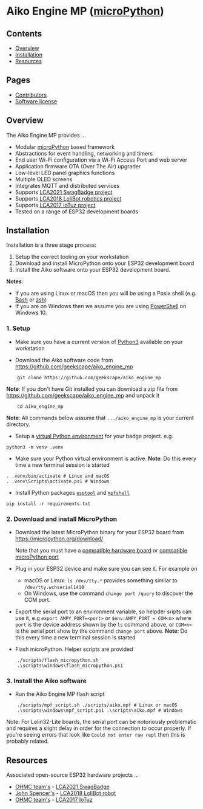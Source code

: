 # Aiko Engine MP ([microPython](http://micropython.org))

## Contents

- [Overview](#overview)
- [Installation](#installation)
- [Resources](#resources)
## Pages
- [Contributors](Contributors.md)
- [Software license](License)

## Overview

The Aiko Engine MP provides ...

- Modular [microPython](http://micropython.org) based framework
- Abstractions for event handling, networking and timers
- End user Wi-Fi configuration via a Wi-Fi Access Port and web server
- Application firmware OTA (Over The Air) upgrader
- Low-level LED panel graphics functions
- Multiple OLED screens
- Integrates MQTT and distributed services
- Supports [LCA2021 SwagBadge project](http://www.openhardwareconf.org/wiki/Swagbadge2021)
- Supports [LCA2018 LoliBot robotics project](https://github.com/CCHS-Melbourne/LoliBot)
- Supports [LCA2017 IoTuz project](http://www.openhardwareconf.org/wiki/OHC2017)
- Tested on a range of ESP32 development boards

## Installation

Installation is a three stage process:

1. Setup the correct tooling on your workstation
2. Download and install MicroPython onto your ESP32 development board
3. Install the Aiko software onto your ESP32 development board.

**Notes**:

* If you are using Linux or macOS then you will be using a Posix shell (e.g. [Bash](https://www.gnu.org/software/bash/) or [zsh](http://zsh.sourceforge.net/))
* If you are on Windows then we assume you are using [PowerShell](https://docs.microsoft.com/en-us/powershell/scripting/overview) on Windows 10.

### 1. Setup

- Make sure you have a current version of [Python3](https://www.python.org/) available on your workstation

- Download the Aiko software code from https://github.com/geekscape/aiko_engine_mp

```
    git clone https://github.com/geekscape/aiko_engine_mp
```
**Note**: If you don't have Git installed you can download a zip file from https://github.com/geekscape/aiko_engine_mp and unpack it


```
    cd aiko_engine_mp
```

**Note**: All commands below assume that `.../aiko_engine_mp` is your current directory.


- Setup a [virtual Python environment](https://packaging.python.org/guides/installing-using-pip-and-virtual-environments/#creating-a-virtual-environment) for your badge project. e.g.

```
python3 -m venv .venv
```

- Make sure your Python virtual environment is active. **Note**: Do this every time a new terminal session is started

```
. .venv/bin/activate # Linux and macOS
. .venv\Scripts\activate.ps1 # Windows
```

- Install Python packages [`esptool`](https://github.com/espressif/esptool/blob/master/README.md) and [`mpfshell`](https://github.com/wendlers/mpfshell/blob/master/README.md)

```
pip install -r requirements.txt
```

### 2. Download and install MicroPython

- Download the latest MicroPython binary for your ESP32 board from https://micropython.org/download/

  Note that you must have a
    [compatible hardware board](https://github.com/micropython/micropython/wiki/Boards-Summary) or
    [compatible microPython port](https://github.com/micropython/micropython/tree/master/ports)

- Plug in your ESP32 device and make sure you can see it. For example on
  - macOS or Linux:
  `ls /dev/tty.*` provides something similar to `/dev/tty.wchserial1410`
  - On Windows, use the command `change port /query` to discover the COM port.

- Export the serial port to an environment variable, so helpder sripts can use it,
  e.g `export AMPY_PORT=<port>` or  `$env:AMPY_PORT = COM<n>` where `port` is the device address shown
  by the `ls` command above, or `COM<n>` is the serial port show by the command `change port` above.  **Note**: Do this every time a new terminal session is started

- Flash microPython. Helper scripts are provided

```
    ./scripts/flash_micropython.sh
    .\scripts\windows\flash_micropython.ps1
```

### 3. Install the Aiko software

- Run the Aiko Engine MP flash script

```
    ./scripts/mpf_script.sh ./scripts/aiko.mpf # Linux or macOS
    .\scripts\windows\mpf_script.ps1 .\scripts\aiko.mpf # Windows
```

Note: For Lolin32-Lite boards, the serial port can be notoriously problematic
and requires a slight delay in order for the connection to occur properly.
If you're seeing errors that look like `Could not enter raw repl` then this is probably related.

## Resources

Associated open-source ESP32 hardware projects ...

- [OHMC team's](https://twitter.com/swagbadge2021) -
  [LCA2021 SwagBadge](http://www.openhardwareconf.org/wiki/Swagbadge2021)
- [John Spencer's](https://twitter.com/mage0r) -
  [LCA2018 LoliBot robot](https://github.com/CCHS-Melbourne/LoliBot)
- [OHMC team's](http://www.openhardwareconf.org) -
  [LCA2017 IoTuz](http://www.openhardwareconf.org/wiki/OHC2017)
